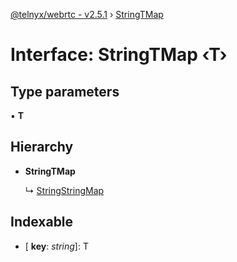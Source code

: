 [@telnyx/webrtc - v2.5.1](../README.md) › [StringTMap](stringtmap.md)

# Interface: StringTMap ‹**T**›

## Type parameters

▪ **T**

## Hierarchy

* **StringTMap**

  ↳ [StringStringMap](stringstringmap.md)

## Indexable

* \[ **key**: *string*\]: T
